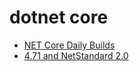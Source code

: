 # dotnet core

* [NET Core Daily Builds](https://github.com/dotnet/core/blob/master/daily-builds.md)
* [4.71 and NetStandard 2.0](https://www.youtube.com/watch?v=u67Eu_IgEMs&t=58s)
